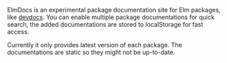 ElmDocs is an experimental package documentation site for Elm packages, like [devdocs](http://devdocs.io).
You can enable multiple package documentations for quick search, the added documentations are stored to localStorage
for fast access.

Currently it only provides latest version of each package. The documentations are static so they might not
be up-to-date.
